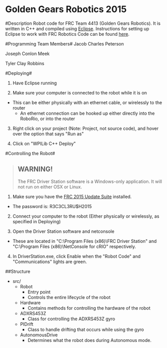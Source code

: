 Golden Gears Robotics 2015
==========================
#Description
Robot code for FRC Team 4413 (Golden Gears Robotics). It is written in C++ and compiled using [Eclipse](http://www.eclipse.org/downloads/). Instructions for setting up Eclipse to work with FRC Robotics Code can be found [here](http://wpilib.screenstepslive.com/s/4485/m/13809/l/145002-installing-eclipse-c-java).

#Programming Team Members#
Jacob Charles Peterson

Joseph Conlon Meek

Tyler Clay Robbins

#Deploying#
1) Have Eclipse running

2) Make sure your computer is connected to the robot while it is on

- This can be either physically with an ethernet cable, or wirelessly to the router
	+ An ethernet connection can be hooked up either directly into the RoboRio, or into the router

3) Right click on your project (Note: Project, not source code), and hover over the option that says "Run as"

4) Click on "WPILib C++ Deploy"

#Controlling the Robot#
> WARNING!
> --------
> The FRC Driver Station software is a Windows-only application. It will not run on either OSX or Linux.

1) Make sure you have the [FRC 2015 Update Suite](http://www.ni.com/download/first-robotics-software-2015/5112/en/) installed.

- The password is: R3C3CL3RU$H2015

2) Connect your computer to the robot (Either physically or wirelessly, as specified in Deploying)

3) Open the Driver Station software and netconsole

- These are located in "C:\Program Files (x86)\FRC Driver Station" and "C:\Program Files (x86)\NetConsole for cRIO" respectively.

4) In DriverStation.exe, click Enable when the "Robot Code" and "Communications" lights are green.

##Structure
- src/
	+ Robot
		- Entry point
		- Controls the entire lifecycle of the robot
	+ Hardware
		- Contains methods for controlling the hardware of the robot
	+ ADXRS453Z
		- Class for controlling the ADXRS453Z gyro
	+ PIDrift
		- Class to handle drifting that occurs while using the gyro
	+ AutonomousDrive
		- Determines what the robot does during Autonomous mode.